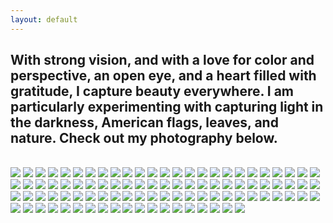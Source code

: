 ```yaml
---
layout: default
---
```


## With strong vision, and with a love for color and perspective, an open eye, and a heart filled with gratitude, I capture beauty everywhere. I am particularly experimenting with capturing light in the darkness, American flags, leaves, and nature. Check out my photography below. ##

<br>


<img class="profile-picture" src="photography/american-flag-in-a-tree.jpg">



<img class="profile-picture" src="photography/america-truck.jpg">



<img class="profile-picture" src="photography/americanflag-cowboyhat.jpg">



<img class="profile-picture" src="photography/americanflag2.jpg">



<img class="profile-picture" src="photography/american-flag-in-a-building.jpg">



<img class="profile-picture" src="photography/american-flag.jpg">



<img class="profile-picture" src="photography/americanflag3.jpg">



<img class="profile-picture" src="photography/americanflag4.jpg">



<img class="profile-picture" src="photography/americanflag5.jpg">



<img class="profile-picture" src="photography/americanflag6.jpg">



<img class="profile-picture" src="photography/americanflag7.jpg">



<img class="profile-picture" src="photography/americanflag13.jpg">



<img class="profile-picture" src="photography/americanflag17.jpg">



<img class="profile-picture" src="photography/americanflag14.jpg">



<img class="profile-picture" src="photography/americanflag16.jpg">



<img class="profile-picture" src="photography/americanflag19.jpg">



<img class="profile-picture" src="photography/prideflag1.jpg">



<img class="profile-picture" src="photography/coloredwall2.jpg">



<img class="profile-picture" src="photography/colors2.jpg">



<img class="profile-picture" src="photography/colors3.jpg">



<img class="profile-picture" src="photography/colors1.jpg">



<img class="profile-picture" src="photography/creative-window.jpg">



<img class="profile-picture" src="photography/paint.jpg">



<img class="profile-picture" src="photography/coloredwall1.jpg">



<img class="profile-picture" src="photography/zen.jpg">



<img class="profile-picture" src="photography/masks.jpg">



<img class="profile-picture" src="photography/rose-flower-house.jpg">



<img class="profile-picture" src="photography/rose.jpg">



<img class="profile-picture" src="photography/christmas-flowers-against-wall.jpg">



<img class="profile-picture" src="photography/dark-pink-flower.jpg">



<img class="profile-picture" src="photography/darkyellow-flowers1.jpg">



<img class="profile-picture" src="photography/darkyellow-flowers2.jpg">



<img class="profile-picture" src="photography/flower-house.jpg">



<img class="profile-picture" src="photography/pink-flower1.jpg">



<img class="profile-picture" src="photography/pink-flower2.jpg">



<img class="profile-picture" src="photography/red-flower.jpg">



<img class="profile-picture" src="photography/yellow-flowers1.jpg">



<img class="profile-picture" src="photography/spring-freedom.jpg">



<img class="profile-picture" src="photography/white-flower1.jpg">



<img class="profile-picture" src="photography/light-yellow-flower.jpg">



<img class="profile-picture" src="photography/whiteflowers.jpg">



<img class="profile-picture" src="yellow&redflowers.jpg">



<img class="profile-picture" src="photography/fountain1.jpg">



<img class="profile-picture" src="photography/fountain2.jpg">



<img class="profile-picture" src="photography/green-tree.jpg">



<img class="profile-picture" src="photography/greenery1.jpg">



<img class="profile-picture" src="photography/leaves.jpg">



<img class="profile-picture" src="photography/treebranch.jpg">



<img class="profile-picture" src="photography/leafwithwaterdroplets.jpg">



<img class="profile-picture" src="photography/nature.jpg">



<img class="profile-picture" src="photography/fallleaveswithsunlight.jpg">



<img class="profile-picture" src="photography/lightinthedarkness1.jpg">



<img class="profile-picture" src="photography/lightinthedarkness2.jpg">



<img class="profile-picture" src="photography/lightinthedarkness3.jpg">



<img class="profile-picture" src="photography/lightinthedarkness4.jpg">



<img class="profile-picture" src="photography/lightinthedarkness5.jpg">



<img class="profile-picture" src="photography/lightinthedarkness6.jpg">



<img class="profile-picture" src="photography/lightinthedarkness7.jpg">



<img class="profile-picture" src="photography/lightinthedarkness8.jpg">



<img class="profile-picture" src="photography/lightinthedarkness9.jpg">



<img class="profile-picture" src="photography/lightinthedarkness15.jpg">



<img class="profile-picture" src="photography/christmas-lightinthedarkness.jpg">



<img class="profile-picture" src="photography/lightinthedarkness11.jpg">



<img class="profile-picture" src="photography/lightinthedarkness17.jpg">



<img class="profile-picture" src="photography/lightinthedarkness18.jpg">



<img class="profile-picture" src="photography/lightinthedarkness19.jpg">



<img class="profile-picture" src="photography/lightinthedarkness20.jpg">



<img class="profile-picture" src="photography/lightinthedarkness21.jpg">



<img class="profile-picture" src="photography/lightinthedarkness23.jpg">



<img class="profile-picture" src="photography/lightinthedarkness24.jpg">



<img class="profile-picture" src="photography/lightinthedarkness25.jpg">



<img class="profile-picture" src="photography/lightinthedarkness26.jpg">



<img class="profile-picture" src="photography/lightinthedarkness27.jpg">



<img class="profile-picture" src="photography/constructionsite2.jpg">



<img class="profile-picture" src="photography/lightinthedarkness16.jpg">



<img class="profile-picture" src="photography/purplelightsinthedarkness.jpg">



<img class="profile-picture" src="photography/constructionsite1.jpg">



<img class="profile-picture" src="photography/constructionsite4.jpg">



<img class="profile-picture" src="photography/constructionsite7.jpg">



<img class="profile-picture" src="photography/constructionsite5.jpg">



<img class="profile-picture" src="photography/constructionsite8.jpg">



<img class="profile-picture" src="photography/constructionsite9.jpg">



<img class="profile-picture" src="photography/constructionsite11.jpg">




<img class="profile-picture" src="photography/constructionsite3.jpg">



<img class="profile-picture" src="photography/constructionsite10.jpg">



<img class="profile-picture" src="photography/rainonthewindow1.jpg">



<img class="profile-picture" src="photography/HappinessIsLikeACloud.jpg">



<img class="profile-picture" src="photography/driving.jpg">



<img class="profile-picture" src="photography/america-gas-station.jpg">



<img class="profile-picture" src="photography/NYC-train-station-windows.jpg">



<img class="profile-picture" src="photography/historytour.jpg">



<img class="profile-picture" src="photography/nyc-park.jpg">



<img class="profile-picture" src="photography/nyc-street.jpg">



<img class="profile-picture" src="photography/nyc-restaurant.jpg">





<b>

<b>

  
    
